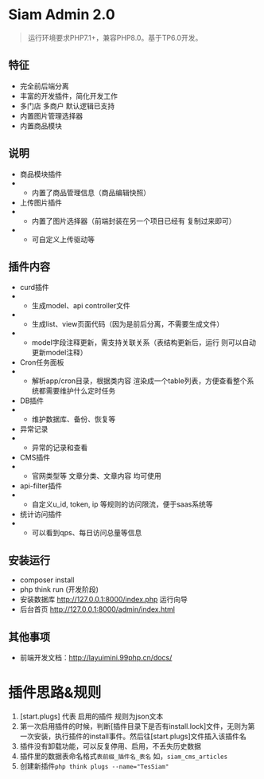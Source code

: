 Siam Admin 2.0
===============

> 运行环境要求PHP7.1+，兼容PHP8.0。基于TP6.0开发。

## 特征

- 完全前后端分离
- 丰富的开发插件，简化开发工作
- 多门店 多商户 默认逻辑已支持
- 内置图片管理选择器
- 内置商品模块

## 说明
- 商品模块插件
- - 内置了商品管理信息（商品编辑快照）
- 上传图片插件
- - 内置了图片选择器（前端封装在另一个项目已经有 复制过来即可）
- - 可自定义上传驱动等

## 插件内容

- curd插件
- - 生成model、api controller文件
- - 生成list、view页面代码（因为是前后分离，不需要生成文件）
- - model字段注释更新，需支持关联关系（表结构更新后，运行 则可以自动更新model注释）
- Cron任务面板
- - 解析app/cron目录，根据类内容  渲染成一个table列表，方便查看整个系统都需要维护什么定时任务
- DB插件
- - 维护数据库、备份、恢复等
- 异常记录
- - 异常的记录和查看
- CMS插件
- - 官网类型等 文章分类、文章内容 均可使用
- api-filter插件
- - 自定义u_id, token, ip 等规则的访问限流，便于saas系统等
- 统计访问插件
- - 可以看到qps、每日访问总量等信息

## 安装运行

- composer install
- php think run (开发阶段)
- 安装数据库 http://127.0.0.1:8000/index.php 运行向导
- 后台首页 http://127.0.0.1:8000/admin/index.html

## 其他事项

- 前端开发文档：http://layuimini.99php.cn/docs/

插件思路&规则
===================
1. [start.plugs] 代表 启用的插件 规则为json文本
2. 第一次启用插件的时候，判断[插件目录下是否有install.lock]文件，无则为第一次安装，执行插件的install事件。然后往[start.plugs]文件插入该插件名
3. 插件没有卸载功能，可以反复停用、启用，不丢失历史数据
4. 插件里的数据表命名格式`表前缀_插件名_表名` 如，`siam_cms_articles`
5. 创建新插件`php think plugs --name="TesSiam"`  